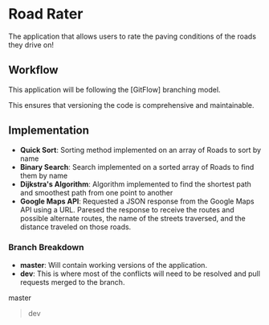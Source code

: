 # Road Rater

The application that allows users to rate the paving conditions of the roads they drive on!

## Workflow

This application will be following the [GitFlow] branching model.

This ensures that versioning the code is comprehensive and maintainable.

## Implementation

- **Quick Sort**: Sorting method implemented on an array of Roads to sort by name
- **Binary Search**: Search implemented on a sorted array of Roads to find them by name
- **Dijkstra's Algorithm**: Algorithm implemented to find the shortest path and smoothest path from one point to another
- **Google Maps API**: Requested a JSON response from the Google Maps API using a URL. Paresed the response to receive the routes and possible alternate routes, the name of the streets traversed, and the distance traveled on those roads.


### Branch Breakdown

- **master**:   Will contain working versions of the application.
- **dev**:      This is where most of the conflicts will need to be resolved and pull requests merged to the branch.

master
> dev

